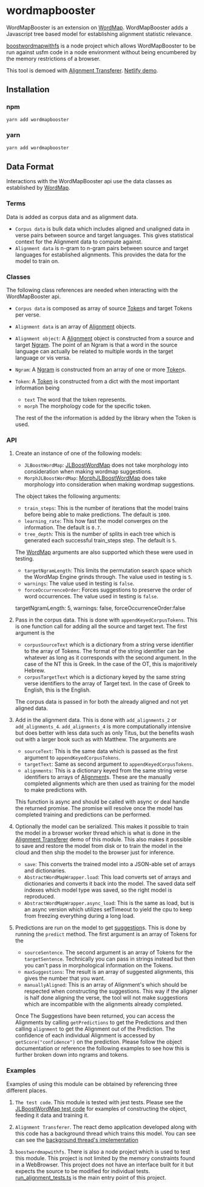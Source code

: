 # wordmapbooster
WordMapBooster is an extension on [WordMap](https://github.com/unfoldingWord/wordMAP).  WordMapBooster adds a Javascript tree based model for establishing alignment statistic relevance. 

[boostwordmapwithfs](https://github.com/JEdward7777/boostwordmapwithfs) is a node project which allows WordMapBooster to be run against usfm code in a node environment without being encumbered by the memory restrictions of a browser.

This tool is demoed with [Alignment Transferer](https://github.com/JEdward7777/alignment-transferer). [Netlify demo](https://alignment-transferer.netlify.app/).

## Installation

### npm
```bash
yarn add wordmapbooster
```

### yarn
```bash
yarn add wordmapbooster
```

## Data Format
Interactions with the WordMapBooster api use the data classes as established by [WordMap](https://github.com/unfoldingWord/wordMAP).

### Terms
Data is added as corpus data and as alignment data.  
* `Corpus data` is bulk data which includes aligned and unaligned data in verse pairs between source and target languages.  This gives statistical context for the Alignment data to compute against.
* `Alignment data` is n-gram to n-gram pairs between source and target languages for established alignments.  This provides the data for the model to train on.


### Classes
The following class references are needed when interacting with the WordMapBooster api.
* `Corpus data` is composed as array of source [Token](https://github.com/unfoldingWord/wordMAP-lexer/blob/develop/src/Token.ts)s and target Tokens per verse.

* `Alignment data` is an array of [Alignment](https://github.com/unfoldingWord/wordMAP/blob/master/src/core/Alignment.ts) objects.

* `Alignment object`: A [Alignment](https://github.com/unfoldingWord/wordMAP/blob/master/src/core/Alignment.ts) object is constructed from a source and target [Ngram](https://github.com/unfoldingWord/wordMAP/blob/master/src/core/Ngram.ts).  The point of an Ngram is that a word in the source language can actually be related to multiple words in the target language or vis versa.

* `Ngram`: A [Ngram](https://github.com/unfoldingWord/wordMAP/blob/master/src/core/Ngram.ts) is constructed from an array of one or more [Token](https://github.com/unfoldingWord/wordMAP-lexer/blob/develop/src/Token.ts)s.


* `Token`: A [Token](https://github.com/unfoldingWord/wordMAP-lexer/blob/develop/src/Token.ts) is constructed from a dict with the most important information being 
  - `text` The word that the token represents.
  - `morph` The morphology code for the specific token.

  The rest of the the information is added by the library when the Token is used.

### API
1. Create an instance of one of the following models:
    * `JLBoostWordMap`: [JLBoostWordMap](https://github.com/JEdward7777/wordmapbooster/blob/master/src/boostwordmap_tools.ts#L679) does not take morphology into consideration when making wordmap suggestions.  
    * `MorphJLBoostWordMap`: [MorphJLBoostWordMap](https://github.com/JEdward7777/wordmapbooster/blob/master/src/boostwordmap_tools.ts#L755) does take morphology into consideration when making wordmap suggestions.

    The object takes the following arguments:
    * `train_steps`:  This is the number of iterations that the model trains before being able to make predictions.  The default is `1000`.
    * `learning_rate`:  This how fast the model converges on the information.  The default is `0.7`.
    * `tree_depth`: This is the number of splits in each tree which is generated each successful train_steps step.  The default is `5`.

    The [WordMap](https://github.com/unfoldingWord/wordMAP/blob/master/src/core/WordMap.ts) arguments are also supported which these were used in testing.
    * `targetNgramLength`: This limits the permutation search space which the WordMap Engine grinds through.  The value used in testing is `5`.
    * `warnings`: The value used in testing is `false`.
    * `forceOccurrenceOrder`: Forces suggestions to preserve the order of word occurrences.  The value used in testing is `false`.

    targetNgramLength: 5, warnings: false, forceOccurrenceOrder:false

2. Pass in the corpus data.  This is done with `appendKeyedCorpusTokens`.  This is one function call for adding all the source and target text.  The first argument is the    
    * `corpusSourceText` which is a dictionary from a string verse identifier to the array of Tokens.  The format of the string identifier can be whatever as long as it corresponds with the second argument.  In the case of the NT this is Greek.  In the case of the OT, this is majoritively Hebrew.
    * `corpusTargetText` which is a dictionary keyed by the same string verse identifiers to the array of Target text.  In the case of Greek to English, this is the English.

    The corpus data is passed in for both the already aligned and not yet aligned data.

3. Add in the alignment data.  This is done with `add_alignments_2` or `add_alignments_4`.  `add_alignments_4` is more computationally intensive but does better with less data such as only Titus, but the benefits wash out with a larger book such as with Matthew.  The arguments are
    * `sourceText`: This is the same data which is passed as the first argument to `appendKeyedCorpusTokens`.
    * `targetText`: Same as second argument to `appendKeyedCorpusTokens`.
    * `alignments`: This is a dictionary keyed from the same string verse identifiers to arrays of [Alignment](https://github.com/unfoldingWord/wordMAP/blob/master/src/core/Alignment.ts)s.  These are the manually completed alignments which are then used as training for the model to make predictions with.

   This function is async and should be called with async or deal handle the returned promise.  The promise will resolve once the model has completed training and predictions can be performed.

4. Optionally the model can be serialized.  This makes it possible to train the model in a browser worker thread which is what is done in the [Alignment Transferer](https://github.com/JEdward7777/alignment-transferer/blob/master/src/workers/AlignmentTrainer.ts) demo of this module.  This also makes it possible to save and restore the model from disk or to train the model in the cloud and then ship the model to the browser just for inference.
    * `save`: This converts the trained model into a JSON-able set of arrays and dictionaries.
    * `AbstractWordMapWrapper.load`: This load converts set of arrays and dictionaries and converts it back into the model.  The saved data self indexes which model type was saved, so the right model is reproduced.
    * `AbstractWordMapWrapper.async_load`: This is the same as load, but is an async version which utilizes setTimeout to yield the cpu to keep from freezing everything during a long load.

5. Predictions are run on the model to get [suggestion](https://github.com/unfoldingWord/wordMAP/blob/master/src/core/Suggestion.ts)s.  This is done by running the `predict` method.  The first argument is an array of Tokens for the  
    * `sourceSentence`.  The second argument is an array of Tokens for the `targetSentence`.  Technically you can pass in strings instead but then you can't pass in morphological information on the Tokens.
    * `maxSuggestions`: The result is an array of suggested alignments, this gives the number that you want.
    * `manuallyAligned`: This is an array of Alignment's which should be respected when constructing the suggestions.  This way if the aligner is half done aligning the verse, the tool will not make suggestions which are incompatible with the alignments already completed.

   Once The Suggestions have been returned, you can access the Alignments by calling `getPredictions` to get the Predictions and then calling `alignment` to get the Alignment out of the Prediction.  The confidence of each individual Alignment is accessed by `getScore("confidence")` on the prediction.  Please follow the object documentation or reference the following examples to see how this is further broken down into ngrams and tokens.

### Examples

Examples of using this module can be obtained by referencing three different places.

1. `The test code`.  This module is tested with jest tests.  Please see the [JLBoostWordMap test code](https://github.com/JEdward7777/wordmapbooster/blob/master/__tests__/boostwordmap_tools.test.ts) for examples of constructing the object, feeding it data and training it.

2. `Alignment Transferer`.  The react demo application developed along with this code has a background thread which trains this model.  You can see can see the [background thread's implementation](https://github.com/JEdward7777/alignment-transferer/blob/master/src/workers/AlignmentTrainer.ts)

3. `boostwordmapwithfs`.  There is also a node project which is used to test this module.  This project is not limited by the memory constraints found in a WebBrowser.  This project does not have an interface built for it but expects the source to be modified for individual tests.  [run_alignment_tests.ts](https://github.com/JEdward7777/boostwordmapwithfs/blob/master/dev_scripts/run_alignment_tests.ts) is the main entry point of this project.